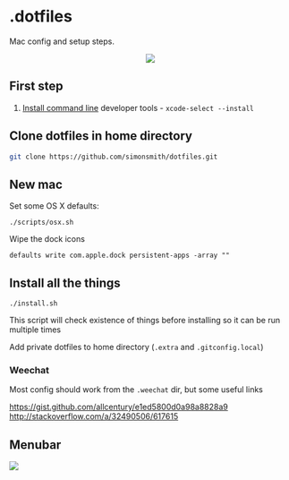 # .dotfiles

Mac config and setup steps.

<div style="text-align: center">
<img src="http://cl.ly/e1UK/Screen%20Shot%202015-12-07%20at%2023.27.54.png">
</div>

## First step

1. [Install command line](http://osxdaily.com/2014/02/12/install-command-line-tools-mac-os-x/) developer tools - `xcode-select --install`

## Clone dotfiles in home directory

```bash
git clone https://github.com/simonsmith/dotfiles.git
```

## New mac

Set some OS X defaults:

```
./scripts/osx.sh
```

Wipe the dock icons

```
defaults write com.apple.dock persistent-apps -array ""
```

## Install all the things

```
./install.sh
```

This script will check existence of things before installing so it can be run
multiple times

Add private dotfiles to home directory (`.extra` and `.gitconfig.local`)

### Weechat

Most config should work from the `.weechat` dir, but some useful links

https://gist.github.com/allcentury/e1ed5800d0a98a8828a9
http://stackoverflow.com/a/32490506/617615

## Menubar

![](https://s3.amazonaws.com/f.cl.ly/items/2z1z052B3z2a2S391Q3b/Screen%20Shot%202015-12-18%20at%2020.02.34.png?v=6db497bc)
